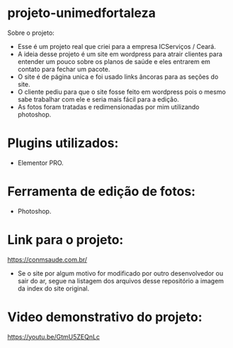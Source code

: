 # projeto-unimedfortaleza

Sobre o projeto:
- Esse é um projeto real que criei para a empresa ICServiços / Ceará. 
- A ideia desse projeto é um site em wordpress para atrair clientes para entender um pouco sobre os planos de saúde e eles entrarem em contato para fechar um pacote.
- O site é de página unica e foi usado links âncoras para as seções do site.
- O cliente pediu para que o site fosse feito em wordpress pois o mesmo sabe trabalhar com ele e seria mais fácil para a edição.
- As fotos foram tratadas e redimensionadas por mim utilizando photoshop.

# Plugins utilizados:
- Elementor PRO.

# Ferramenta de edição de fotos:
- Photoshop.

# Link para o projeto:

https://conmsaude.com.br/

- Se o site por algum motivo for modificado por outro desenvolvedor ou sair do ar, segue na listagem dos arquivos desse repositório a imagem da index do site original.

# Video demonstrativo do projeto:

https://youtu.be/GtmU5ZEQnLc
